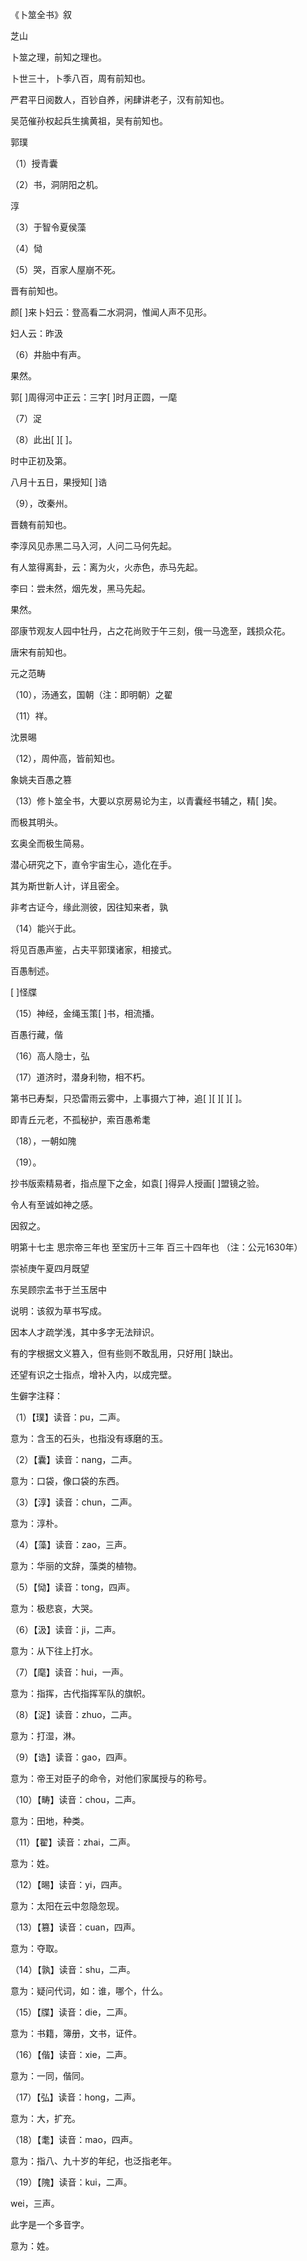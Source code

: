 《卜筮全书》叙

芝山

卜筮之理，前知之理也。

卜世三十，卜季八百，周有前知也。

严君平日阅数人，百钞自养，闲肆讲老子，汉有前知也。

吴范催孙权起兵生擒黄祖，吴有前知也。

郭璞

（1）授青囊

（2）书，洞阴阳之机。

淳

（3）于智令夏侯藻

（4）恸

（5）哭，百家人屋崩不死。

晋有前知也。

颜[ ]来卜妇云：登高看二水洞洞，惟闻人声不见形。

妇人云：昨汲

（6）井胎中有声。

果然。

郭[ ]周得河中正云：三字[ ]时月正圆，一麾

（7）浞

（8）此出[ ][ ]。

时中正初及第。

八月十五日，果授知[ ]诰

（9），改秦州。

晋魏有前知也。

李淳风见赤黑二马入河，人问二马何先起。

有人筮得离卦，云：离为火，火赤色，赤马先起。

李曰：尝未然，烟先发，黑马先起。

果然。

邵康节观友人园中牡丹，占之花尚败于午三刻，俄一马逸至，践损众花。

唐宋有前知也。

元之范畴

（10），汤通玄，国朝（注：即明朝）之翟

（11）祥。

沈景晹

（12），周仲高，皆前知也。

象姚夫百愚之篡

（13）修卜筮全书，大要以京房易论为主，以青囊经书辅之，精[ ]矣。

而极其明头。

玄奥全而极生简易。

潜心研究之下，直令宇宙生心，造化在手。

其为斯世新人计，详且密全。

非考古证今，缘此测彼，因往知来者，孰

（14）能兴于此。

将见百愚声鉴，占夫平郭璞诸家，相接式。

百愚制述。

[ ]怪牒

（15）神经，金绳玉策[ ]书，相流播。

百愚行藏，偕

（16）高人隐士，弘

（17）道济时，潜身利物，相不朽。

第书已寿梨，只恐雷雨云雾中，上事摄六丁神，追[ ][ ][ ][ ]。

即青丘元老，不孤秘护，索百愚希耄

（18），一朝如隗

（19）。

抄书版索精易者，指点屋下之金，如袁[ ]得异人授画[ ]盟镜之验。

令人有至诚如神之感。

因叙之。

明第十七主 思宗帝三年也 至宝历十三年 百三十四年也 （注：公元1630年）

崇祯庚午夏四月既望

东吴顾宗孟书于兰玉居中

说明：该叙为草书写成。

因本人才疏学浅，其中多字无法辩识。

有的字根据文义篡入，但有些则不敢乱用，只好用[ ]缺出。

还望有识之士指点，增补入内，以成完壁。

生僻字注释：

（1）【璞】读音：pu，二声。

意为：含玉的石头，也指没有琢磨的玉。

（2）【囊】读音：nang，二声。

意为：口袋，像口袋的东西。

（3）【淳】读音：chun，二声。

意为：淳朴。

（4）【藻】读音：zao，三声。

意为：华丽的文辞，藻类的植物。

（5）【恸】读音：tong，四声。

意为：极悲哀，大哭。

（6）【汲】读音：ji，二声。

意为：从下往上打水。

（7）【麾】读音：hui，一声。

意为：指挥，古代指挥军队的旗帜。

（8）【浞】读音：zhuo，二声。

意为：打湿，淋。

（9）【诰】读音：gao，四声。

意为：帝王对臣子的命令，对他们家属授与的称号。

（10）【畴】读音：chou，二声。

意为：田地，种类。

（11）【翟】读音：zhai，二声。

意为：姓。

（12）【晹】读音：yi，四声。

意为：太阳在云中忽隐忽现。

（13）【篡】读音：cuan，四声。

意为：夺取。

（14）【孰】读音：shu，二声。

意为：疑问代词，如：谁，哪个，什么。

（15）【牒】读音：die，二声。

意为：书籍，簿册，文书，证件。

（16）【偕】读音：xie，二声。

意为：一同，偕同。

（17）【弘】读音：hong，二声。

意为：大，扩充。

（18）【耄】读音：mao，四声。

意为：指八、九十岁的年纪，也泛指老年。

（19）【隗】读音：kui，二声。

wei，三声。

此字是一个多音字。

意为：姓。

